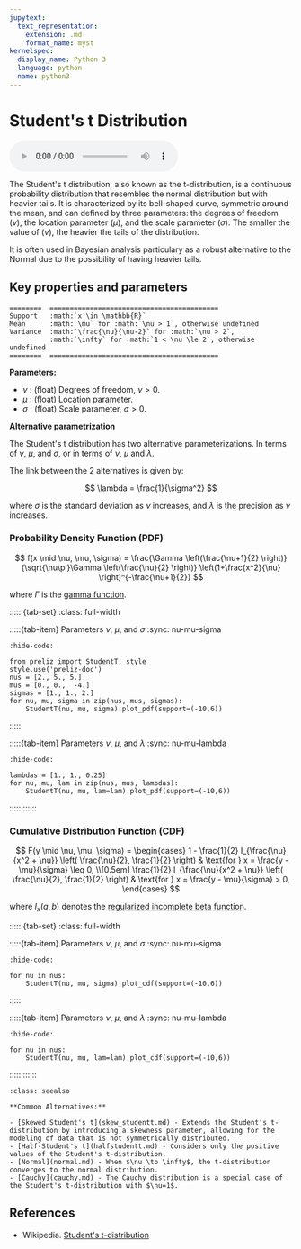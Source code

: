 ```yaml
---
jupytext:
  text_representation:
    extension: .md
    format_name: myst
kernelspec:
  display_name: Python 3
  language: python
  name: python3
---
```


# Student's t Distribution

<audio controls> <source src="../../_static/studentt.mp3" type="audio/mpeg"> This browser cannot play the pronunciation audio file for this distribution. </audio>

The Student's t distribution, also known as the t-distribution, is a continuous probability distribution that resembles the normal distribution but with heavier tails. It is characterized by its bell-shaped curve, symmetric around the mean, and can defined by three parameters: the degrees of freedom ($\nu$), the location parameter ($\mu$), and the scale parameter ($\sigma$). The smaller the value of ($\nu$), the heavier the tails of the distribution.

It is often used in Bayesian analysis particulary as a robust alternative to the Normal due to the possibility of having heavier tails.

## Key properties and parameters

```{eval-rst}
========  ==========================================
Support   :math:`x \in \mathbb{R}`
Mean      :math:`\mu` for :math:`\nu > 1`, otherwise undefined
Variance  :math:`\frac{\nu}{\nu-2}` for :math:`\nu > 2`,
          :math:`\infty` for :math:`1 < \nu \le 2`, otherwise undefined
========  ==========================================
```

**Parameters:**

- $\nu$ : (float) Degrees of freedom, $\nu > 0$.
- $\mu$ : (float) Location parameter.
- $\sigma$ : (float) Scale parameter, $\sigma > 0$.

**Alternative parametrization**

The Student's t distribution has two alternative parameterizations. In terms of $\nu$, $\mu$, and $\sigma$, or in terms of $\nu$, $\mu$ and $\lambda$.

The link between the 2 alternatives is given by:

$$
\lambda = \frac{1}{\sigma^2}
$$

where $\sigma$ is the standard deviation as $\nu$ increases, and $\lambda$ is the precision as $\nu$ increases.

### Probability Density Function (PDF)

$$
f(x \mid \nu, \mu, \sigma) =  \frac{\Gamma \left(\frac{\nu+1}{2} \right)} {\sqrt{\nu\pi}\Gamma \left(\frac{\nu}{2} \right)} \left(1+\frac{x^2}{\nu} \right)^{-\frac{\nu+1}{2}}
$$

where $\Gamma$ is the [gamma function](https://en.wikipedia.org/wiki/Gamma_function).

::::::{tab-set}
:class: full-width

:::::{tab-item} Parameters $\nu$, $\mu$, and $\sigma$
:sync: nu-mu-sigma
```{jupyter-execute}
:hide-code:

from preliz import StudentT, style
style.use('preliz-doc')
nus = [2., 5., 5.]
mus = [0., 0.,  -4.]
sigmas = [1., 1., 2.]
for nu, mu, sigma in zip(nus, mus, sigmas):
    StudentT(nu, mu, sigma).plot_pdf(support=(-10,6))
```
:::::

:::::{tab-item} Parameters $\nu$, $\mu$, and $\lambda$
:sync: nu-mu-lambda
```{jupyter-execute}
:hide-code:

lambdas = [1., 1., 0.25]
for nu, mu, lam in zip(nus, mus, lambdas):
    StudentT(nu, mu, lam=lam).plot_pdf(support=(-10,6))
```
:::::
::::::

### Cumulative Distribution Function (CDF)

$$
F(y \mid \nu, \mu, \sigma) = 
\begin{cases} 
1 - \frac{1}{2} I_{\frac{\nu}{x^2 + \nu}} \left( \frac{\nu}{2}, \frac{1}{2} \right) & \text{for } x = \frac{y - \mu}{\sigma} \leq 0, \\[0.5em]
\frac{1}{2} I_{\frac{\nu}{x^2 + \nu}} \left( \frac{\nu}{2}, \frac{1}{2} \right) & \text{for } x = \frac{y - \mu}{\sigma} > 0,
\end{cases}
$$

where $I_x(a, b)$ denotes the [regularized incomplete beta function](https://en.wikipedia.org/wiki/Regularized_incomplete_beta_function).

::::::{tab-set}
:class: full-width

:::::{tab-item} Parameters $\nu$, $\mu$, and $\sigma$
:sync: nu-mu-sigma
```{jupyter-execute}
:hide-code:

for nu in nus:
    StudentT(nu, mu, sigma).plot_cdf(support=(-10,6))
```
:::::

:::::{tab-item} Parameters $\nu$, $\mu$, and $\lambda$
:sync: nu-mu-lambda
```{jupyter-execute}
:hide-code:

for nu in nus:
    StudentT(nu, mu, lam=lam).plot_cdf(support=(-10,6))
```
:::::
::::::

```{seealso}
:class: seealso

**Common Alternatives:**

- [Skewed Student's t](skew_studentt.md) - Extends the Student's t-distribution by introducing a skewness parameter, allowing for the modeling of data that is not symmetrically distributed. 
- [Half-Student's t](halfstudentt.md) - Considers only the positive values of the Student's t-distribution. 
- [Normal](normal.md) - When $\nu \to \infty$, the t-distribution converges to the normal distribution.
- [Cauchy](cauchy.md) - The Cauchy distribution is a special case of the Student's t-distribution with $\nu=1$.
```
## References

- Wikipedia. [Student's t-distribution](https://en.wikipedia.org/wiki/Student%27s_t-distribution)